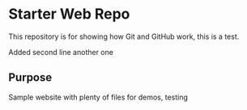 # Starter Web Repo

This repository is for showing how Git and GitHub work, this is a test.

Added second line another one

## Purpose

Sample website with plenty of files for demos, testing